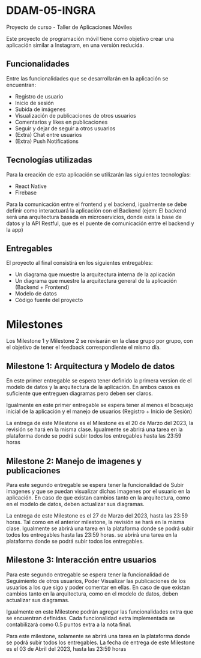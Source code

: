 # DDAM-05-INGRA
Proyecto de curso - Taller de Aplicaciones Móviles

Este proyecto de programación móvil tiene como objetivo crear una aplicación similar a Instagram, en una versión reducida.

## Funcionalidades

Entre las funcionalidades que se desarrollarán en la aplicación se encuentran:

- Registro de usuario
- Inicio de sesión
- Subida de imágenes
- Visualización de publicaciones de otros usuarios
- Comentarios y likes en publicaciones
- Seguir y dejar de seguir a otros usuarios
- (Extra) Chat entre usuarios
- (Extra) Push Notifications

## Tecnologías utilizadas

Para la creación de esta aplicación se utilizarán las siguientes tecnologías:

- React Native
- Firebase

Para la comunicación entre el frontend y el backend, igualmente se debe definir como interactuará la aplicación con el Backend (ejem: El backend será una arquitectura basada en microservicios, donde esta la base de datos y la API Restful, que es el puente de comunicación entre el backend y la app)

## Entregables

El proyecto al final consistirá en los siguientes entregables:

- Un diagrama que muestre la arquitectura interna de la aplicación
- Un diagrama que muestre la arquitectura general de la aplicación (Backend + Frontend)
- Modelo de datos
- Código fuente del proyecto

# Milestones

Los Milestone 1 y Milestone 2 se revisarán en la clase grupo por grupo, con el objetivo de tener el feedback correspondiente el mismo día.

## Milestone 1: Arquitectura y Modelo de datos

En este primer entregable se espera tener definido la primera version de el modelo de datos y la arquitectura de la aplicación. En ambos casos es suficiente que entreguen diagramas pero deben ser claros.

Igualmente en este primer entregable se espera tener al menos el bosquejo inicial de la aplicación y el manejo de usuarios (Registro + Inicio de Sesión)

La entrega de este Milestone es el Milestone es el 20 de Marzo del 2023, la revisión se hará en la misma clase. Igualmente se abrirá una tarea en la plataforma donde se podrá subir todos los entregables hasta las 23:59 horas

## Milestone 2: Manejo de imagenes y publicaciones

Para este segundo entregable se espera tener la funcionalidad de Subir imagenes y que se puedan visualizar dichas imagenes por el usuario en la aplicación. En caso de que existan cambios tanto en la arquitectura, como en el modelo de datos, deben actualizar sus diagramas.

La entrega de este Milestone es el 27 de Marzo del 2023, hasta las 23:59 horas. Tal como en el anterior milestone, la revisión se hará en la misma clase. Igualmente se abrirá una tarea en la plataforma donde se podrá subir todos los entregables hasta las 23:59 horas. se abrirá una tarea en la plataforma donde se podrá subir todos los entregables. 

## Milestone 3: Interacción entre usuarios

Para este segundo entregable se espera tener la funcionalidad de Seguimiento de otros usuarios, Poder Visualizar las publicaciones de los usuarios a los que sigo y poder comentar en ellas. En caso de que existan cambios tanto en la arquitectura, como en el modelo de datos, deben actualizar sus diagramas.

Igualmente en este Milestone podrán agregar las funcionalidades extra que se encuentran definidas. Cada funcionalidad extra implementada se contabilizará como 0.5 puntos extra a la nota final.

Para este milestone, solamente se abrirá una tarea en la plataforma donde se podrá subir todos los entregables. La fecha de entrega de este Milestone es el 03 de Abril del 2023, hasta las 23:59 horas

